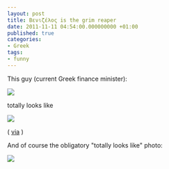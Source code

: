 ```yaml
---
layout: post
title: Βενιζέλος is the grim reaper
date: 2011-11-11 04:54:00.000000000 +01:00
published: true
categories:
- Greek
tags:
- funny
---
```


This guy (current Greek finance minister):

<img src="{{ site.baseurl }}/assets/2011/venizelos_evangelos_min.jpg" />

totally looks like

<img src="{{ site.baseurl }}/assets/2011/benny-grim-reaper.jpg" />

( <a href="http://buzz.reality-tape.com/story.php?title=%CE%95%CF%85%CE%AC%CE%B3%CE%B3%CE%B5%CE%BB%CE%BF%CF%82-%CE%92%CE%B5%CE%BD%CE%B9%CE%B6%CE%AD%CE%BB%CE%BF%CF%82-See-you-in-hell" target="_blank">via</a> )

And of course the obligatory "totally looks like" photo:

<img src="{{ site.baseurl }}/assets/2011/evangelos-venizelos-totally-looks-like-steve-grimmett.jpg" />
